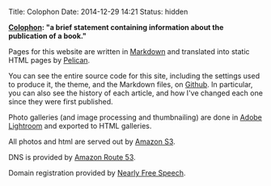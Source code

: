 Title: Colophon
Date: 2014-12-29 14:21
Status: hidden

__[Colophon](https://en.wikipedia.org/wiki/Colophon_(publishing)): "a brief statement containing information about the publication of a book."__

Pages for this website are written in [Markdown](http://daringfireball.net/projects/markdown/) and translated into static HTML pages by [Pelican](http://blog.getpelican.com/).

You can see the entire source code for this site, including the settings used to produce it, the theme, and the Markdown files, on [Github](https://github.com/johnmarkschofield/schof.org). In particular, you can also see the history of each article, and how I've changed each one since they were first published.

Photo galleries (and image processing and thumbnailing) are done in [Adobe Lightroom](https://www.adobe.com/products/photoshop-lightroom.html) and exported to HTML galleries.

All photos and html are served out by [Amazon S3](https://aws.amazon.com/s3/).

DNS is provided by [Amazon Route 53](https://aws.amazon.com/route53/).

Domain registration provided by [Nearly Free Speech](https://www.nearlyfreespeech.net/).
